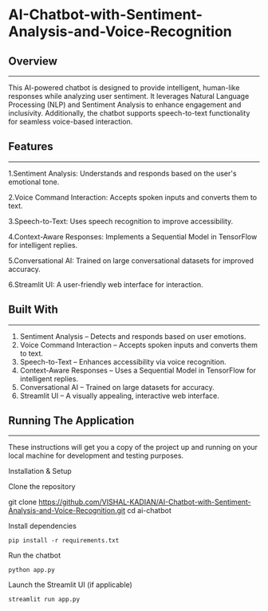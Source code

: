 # AI-Chatbot-with-Sentiment-Analysis-and-Voice-Recognition

## Overview ##

---

This AI-powered chatbot is designed to provide intelligent, human-like responses while analyzing user sentiment. It leverages Natural Language Processing (NLP) and Sentiment Analysis to enhance engagement and inclusivity. Additionally, the chatbot supports speech-to-text functionality for seamless voice-based interaction.

## Features ##

---

1.Sentiment Analysis: Understands and responds based on the user's emotional tone.

2.Voice Command Interaction: Accepts spoken inputs and converts them to text.

3.Speech-to-Text: Uses speech recognition to improve accessibility.

4.Context-Aware Responses: Implements a Sequential Model in TensorFlow for intelligent replies.

5.Conversational AI: Trained on large conversational datasets for improved accuracy.

6.Streamlit UI: A user-friendly web interface for interaction.


## Built With ##

---

1. Sentiment Analysis – Detects and responds based on user emotions.
2. Voice Command Interaction – Accepts spoken inputs and converts them to text.
3. Speech-to-Text – Enhances accessibility via voice recognition.
4. Context-Aware Responses – Uses a Sequential Model in TensorFlow for intelligent replies.
5. Conversational AI – Trained on large datasets for accuracy.
6. Streamlit UI – A visually appealing, interactive web interface.

## Running The Application ##

---

These instructions will get you a copy of the project up and running on your local machine for development and testing purposes.

Installation & Setup

Clone the repository

git clone https://github.com/VISHAL-KADIAN/AI-Chatbot-with-Sentiment-Analysis-and-Voice-Recognition.git
cd ai-chatbot

Install dependencies

```
pip install -r requirements.txt
```

Run the chatbot

```
python app.py
```

Launch the Streamlit UI (if applicable)

```
streamlit run app.py
```


